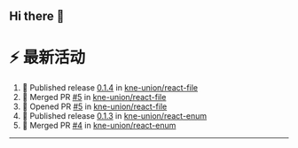 ## Hi there 👋

<!--

**Here are some ideas to get you started:**

🙋‍♀️ A short introduction - what is your organization all about?
🌈 Contribution guidelines - how can the community get involved?
👩‍💻 Useful resources - where can the community find your docs? Is there anything else the community should know?
🍿 Fun facts - what does your team eat for breakfast?
🧙 Remember, you can do mighty things with the power of [Markdown](https://docs.github.com/github/writing-on-github/getting-started-with-writing-and-formatting-on-github/basic-writing-and-formatting-syntax)
-->


# ⚡ 最新活动

<!--START_SECTION:activity-->
1. 🚀 Published release [0.1.4](https://github.com/kne-union/react-file/releases/tag/0.1.4) in [kne-union/react-file](https://github.com/kne-union/react-file)
2. 🎉 Merged PR [#5](https://github.com/kne-union/react-file/pull/5) in [kne-union/react-file](https://github.com/kne-union/react-file)
3. 💪 Opened PR [#5](https://github.com/kne-union/react-file/pull/5) in [kne-union/react-file](https://github.com/kne-union/react-file)
4. 🚀 Published release [0.1.3](https://github.com/kne-union/react-enum/releases/tag/0.1.3) in [kne-union/react-enum](https://github.com/kne-union/react-enum)
5. 🎉 Merged PR [#4](https://github.com/kne-union/react-enum/pull/4) in [kne-union/react-enum](https://github.com/kne-union/react-enum)
<!--END_SECTION:activity-->

---
